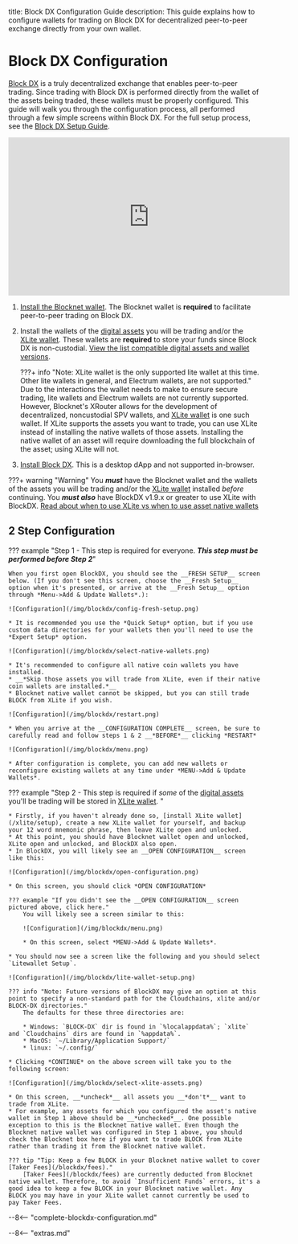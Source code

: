 title: Block DX Configuration Guide
description: This guide explains how to configure wallets for trading on Block DX for decentralized peer-to-peer exchange directly from your own wallet.


# Block DX Configuration
[Block DX](/blockdx/introduction) is a truly decentralized exchange that enables peer-to-peer trading. Since trading with Block DX is performed directly from the wallet of the assets being traded, these wallets must be properly configured. This guide will walk you through the configuration process, all performed through a few simple screens within Block DX. For the full setup process, see the [Block DX Setup Guide](/blockdx/setup).

<iframe width="560" height="315" src="https://www.youtube.com/embed/6QcyazmnXws?start=92" frameborder="0" allow="accelerometer; autoplay; encrypted-media; gyroscope; picture-in-picture" allowfullscreen></iframe>

1. [Install the Blocknet wallet](/wallet/setup). The Blocknet wallet is **required** to facilitate peer-to-peer trading on Block DX.
1. Install the wallets of the [digital assets](/resources/glossary/#digital-asset) you will be trading and/or the [XLite wallet](/xlite/setup). These wallets are **required** to store your funds since Block DX is non-custodial. [View the list compatible digital assets and wallet versions](/blockdx/listings).

	???+ info "Note: XLite wallet is the only supported lite wallet at this time. Other lite wallets in general, and Electrum wallets, are not supported."
		Due to the interactions the wallet needs to make to ensure secure trading, lite wallets and Electrum wallets are not currently supported. However, Blocknet's XRouter allows for the development of decentralized, noncustodial SPV wallets, and  [XLite wallet](/xlite/setup) is one such wallet. If XLite supports the assets you want to trade, you can use XLite instead of installing the native wallets of those assets. Installing the native wallet of an asset will require downloading the full blockchain of the asset; using XLite will not.

1. [Install Block DX](/blockdx/installation). This is a desktop dApp and not supported in-browser.
	
???+ warning "Warning"
    You *__must__* have the Blocknet wallet and the wallets of the assets you will be trading and/or the [XLite wallet](/xlite/setup) installed  *before* continuing. You __*must also*__ have BlockDX v1.9.x or greater to use XLite with BlockDX. [Read about when to use XLite vs when to use asset native wallets](/blockdx/setup#setup)

## 2 Step Configuration

??? example "Step 1 - This step is required for everyone. __*This step must be performed before Step 2*__"

    When you first open BlockDX, you should see the __FRESH SETUP__ screen below. (If you don't see this screen, choose the __Fresh Setup__ option when it's presented, or arrive at the __Fresh Setup__ option through *Menu->Add & Update Wallets*.):

	![Configuration](/img/blockdx/config-fresh-setup.png) 

    * It is recommended you use the *Quick Setup* option, but if you use custom data directories for your wallets then you'll need to use the *Expert Setup* option.

	![Configuration](/img/blockdx/select-native-wallets.png) 

	* It's recommended to configure all native coin wallets you have installed.
	* __*Skip those assets you will trade from XLite, even if their native coin wallets are installed.*__
	* Blocknet native wallet cannot be skipped, but you can still trade BLOCK from XLite if you wish.

	![Configuration](/img/blockdx/restart.png) 

	* When you arrive at the __CONFIGURATION COMPLETE__ screen, be sure to carefully read and follow steps 1 & 2 __*BEFORE*__ clicking *RESTART*

	![Configuration](/img/blockdx/menu.png) 

    * After configuration is complete, you can add new wallets or reconfigure existing wallets at any time under *MENU->Add & Update Wallets*. 

??? example "Step 2 - This step is required if *some* of the [digital assets](/resources/glossary/#digital-asset) you'll be trading will be stored in [XLite wallet](/xlite/setup). "
	
	* Firstly, if you haven't already done so, [install XLite wallet](/xlite/setup), create a new XLite wallet for yourself, and backup your 12 word mnemonic phrase, then leave XLite open and unlocked.
	* At this point, you should have Blocknet wallet open and unlocked, XLite open and unlocked, and BlockDX also open.
	* In BlockDX, you will likely see an __OPEN CONFIGURATION__ screen like this:

	![Configuration](/img/blockdx/open-configuration.png) 

	* On this screen, you should click *OPEN CONFIGURATION*

	??? example "If you didn't see the __OPEN CONFIGURATION__ screen pictured above, click here."
	    You will likely see a screen similar to this:

	    ![Configuration](/img/blockdx/menu.png) 

	    * On this screen, select *MENU->Add & Update Wallets*.

	* You should now see a screen like the following and you should select `Litewallet Setup`.

	![Configuration](/img/blockdx/lite-wallet-setup.png) 

	??? info "Note: Future versions of BlockDX may give an option at this point to specify a non-standard path for the Cloudchains, xlite and/or BLOCK-DX directories."
		The defaults for these three directories are:

		* Windows: `BLOCK-DX` dir is found in `%localappdata%`; `xlite` and `Cloudchains` dirs are found in `%appdata%`.
		* MacOS: `~/Library/Application Support/`
		* linux: `~/.config/`

	* Clicking *CONTINUE* on the above screen will take you to the following screen:

	![Configuration](/img/blockdx/select-xlite-assets.png) 

	* On this screen, __*uncheck*__ all assets you __*don't*__ want to trade from XLite.
	* For example, any assets for which you configured the asset's native wallet in Step 1 above should be __*unchecked*__. One possible exception to this is the Blocknet native wallet. Even though the Blocknet native wallet was configured in Step 1 above, you should check the Blocknet box here if you want to trade BLOCK from XLite rather than trading it from the Blocknet native wallet.

	??? tip "Tip: Keep a few BLOCK in your Blocknet native wallet to cover [Taker Fees](/blockdx/fees)."
        [Taker Fees](/blockdx/fees) are currently deducted from Blocknet native wallet. Therefore, to avoid `Insufficient Funds` errors, it's a good idea to keep a few BLOCK in your Blocknet native wallet. Any BLOCK you may have in your XLite wallet cannot currently be used to pay Taker Fees.

--8<-- "complete-blockdx-configuration.md"















<script type="text/javascript">
// read instructions for related links in ../snippets/extras.md
var relatedLinks = [];
</script>

--8<-- "extras.md"





